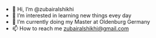 - 👋 Hi, I’m @zubairalshikhi
- 👀 I’m interested in learning new things evey day 
- 🌱 I’m currently doing my Master at Oldenburg Germany 
- 📫 How to reach me zubairalshikhi@gmail.com

<!---
zubairalshikhi/zubairalshikhi is a ✨ special ✨ repository because its `README.md` (this file) appears on your GitHub profile.
You can click the Preview link to take a look at your changes.
--->
